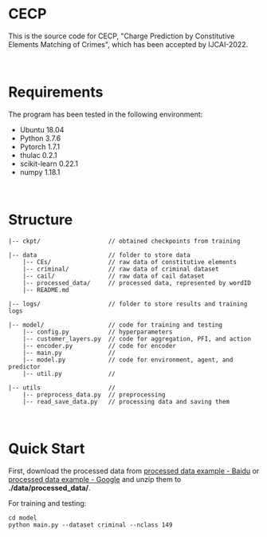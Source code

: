 # CECP
This is the source code for CECP, "Charge Prediction by Constitutive Elements Matching of Crimes", which has been accepted by IJCAI-2022.

<br>

# Requirements
The program has been tested in the following environment: 
* Ubuntu 18.04
* Python 3.7.6
* Pytorch 1.7.1
* thulac 0.2.1
* scikit-learn 0.22.1
* numpy 1.18.1

<br>

# Structure
```
|-- ckpt/                   // obtained checkpoints from training

|-- data                    // folder to store data
    |-- CEs/                // raw data of constitutive elements
    |-- criminal/           // raw data of criminal dataset
    |-- cail/               // raw data of cail dataset
	|-- processed_data/     // processed data, represented by wordID
	|-- README.md

|-- logs/                   // folder to store results and training logs

|-- model/                  // code for training and testing
    |-- config.py           // hyperparameters
	|-- customer_layers.py  // code for aggregation, PFI, and action
	|-- encoder.py          // code for encoder
	|-- main.py             // 
	|-- model.py            // code for environment, agent, and predictor
	|-- util.py             //

|-- utils                   // 
    |-- preprocess_data.py  // preprocessing
	|-- read_save_data.py   // processing data and saving them
```

<br>

# Quick Start
First, download the processed data from [processed data example - Baidu](https://pan.baidu.com/s/1pk8-h-UYGKfl31pMqmdsFA?pwd=itmd) or [processed data example - Google](https://drive.google.com/file/d/1I753whBt5yPHmE9z5wgQen2rNWdoazPY/view?usp=sharing) and unzip them to **./data/processed_data/**.

For training and testing:
```
cd model
python main.py --dataset criminal --nclass 149
```

